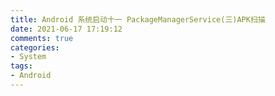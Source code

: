 ```yaml
---
title: Android 系统启动十一 PackageManagerService(三)APK扫描
date: 2021-06-17 17:19:12
comments: true
categories:
- System
tags:
- Android
---
```

